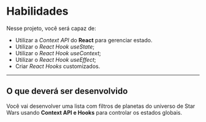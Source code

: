 # Habilidades

Nesse projeto, você será capaz de:

* Utilizar a _Context API_ do **React** para gerenciar estado.
* Utilizar o _React Hook useState_;
* Utilizar o _React Hook useContext_;
* Utilizar o _React Hook useEffect_;
* Criar _React Hooks_ customizados.

---

## O que deverá ser desenvolvido

Você vai desenvolver uma lista com filtros de planetas do universo de Star Wars usando **Context API e Hooks** para controlar os estados globais.
